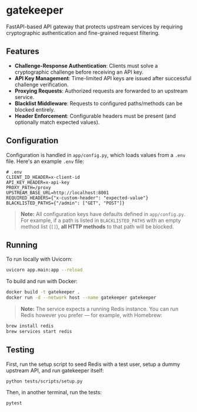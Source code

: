 # gatekeeper

FastAPI-based API gateway that protects upstream services by requiring cryptographic authentication and fine-grained request filtering.

## Features

- **Challenge-Response Authentication**: Clients must solve a cryptographic challenge before receiving an API key.
- **API Key Management**: Time-limited API keys are issued after successful challenge verification.
- **Proxying Requests**: Authorized requests are forwarded to an upstream service.
- **Blacklist Middleware**: Requests to configured paths/methods can be blocked entirely.
- **Header Enforcement**: Configurable headers must be present (and optionally match expected values).

## Configuration

Configuration is handled in `app/config.py`, which loads values from a `.env` file. Here's an example `.env` file:

```
# .env
CLIENT_ID_HEADER=x-client-id
API_KEY_HEADER=x-api-key
PROXY_PATH=/proxy
UPSTREAM_BASE_URL=http://localhost:8001
REQUIRED_HEADERS={"x-custom-header": "expected-value"}
BLACKLISTED_PATHS={"/admin": ["GET", "POST"]}
```

> **Note:** All configuration keys have defaults defined in `app/config.py`. For example, if a path is listed in `BLACKLISTED_PATHS` with an empty method list (`[]`), **all HTTP methods** to that path will be blocked.

## Running

To run locally with Uvicorn:

```bash
uvicorn app.main:app --reload
```

To build and run with Docker:

```bash
docker build -t gatekeeper .
docker run -d --network host --name gatekeeper gatekeeper
```

> **Note:** The service expects a running Redis instance. You can run Redis however you prefer — for example, with Homebrew:

```bash
brew install redis
brew services start redis
```

## Testing

First, run the setup script to seed Redis with a test user, setup a dummy upstream API, and run gatekeeper itself:

```bash
python tests/scripts/setup.py
```

Then, in another terminal, run the tests:

```bash
pytest
```
